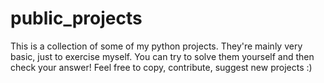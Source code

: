 # public_projects
This is a collection of some of my python projects. They're mainly very basic, just to exercise myself. You can try to solve them yourself and then check your answer! Feel free to copy, contribute, suggest new projects :)

